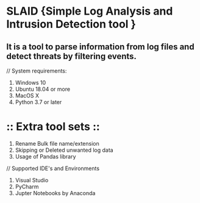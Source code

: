# SLAID {Simple Log Analysis and Intrusion Detection tool }

## It is a tool to parse information from log files and detect threats by filtering events.

// System requirements:
  1. Windows 10 
  2. Ubuntu 18.04 or more
  3. MacOS X
  4. Python 3.7 or later


# :: Extra tool sets ::
1. Rename Bulk file name/extension
2. Skipping or Deleted unwanted log data
3. Usage of Pandas library

// Supported IDE's and Environments
1. Visual Studio
2. PyCharm
3. Jupter Notebooks by Anaconda
